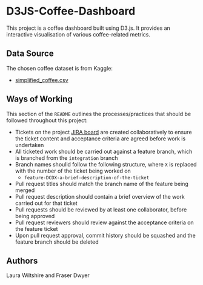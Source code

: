 # D3JS-Coffee-Dashboard

This project is a coffee dashboard built using D3.js. It provides an interactive visualisation of various coffee-related metrics.

## Data Source

The chosen coffee dataset is from Kaggle:

- [simplified_coffee.csv](https://www.kaggle.com/datasets/schmoyote/coffee-reviews-dataset?resource=download&select=simplified_coffee.csv)

## Ways of Working

This section of the `README` outlines the processes/practices that should be followed throughout this project:

- Tickets on the project [JIRA board](https://fraserd1413.atlassian.net/jira/software/projects/DCD/boards/3?atlOrigin=eyJpIjoiZWRlYTczZjc4NjA2NDhkZGFmNjM2ZDRhODA1MDE0YzgiLCJwIjoiaiJ9) are created collaboratively to ensure the ticket content and acceptance criteria are agreed before work is undertaken
- All ticketed work should be carried out against a feature branch, which is branched from the `integration` branch
- Branch names shoulld follow the following structure, where `X` is replaced with the number of the ticket being worked on
  - `feature-DCDX-a-brief-description-of-the-ticket`
- Pull request titles should match the branch name of the feature being merged
- Pull request description should contain a brief overview of the work carried out for that ticket
- Pull requests should be reviewed by at least one collaborator, before being approved
- Pull request reviewers should review against the acceptance criteria on the feature ticket
- Upon pull request approval, commit history should be squashed and the feature branch should be deleted

## Authors

Laura Wiltshire and Fraser Dwyer
